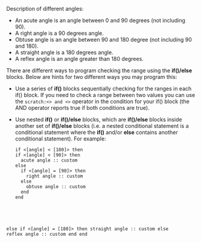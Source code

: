Description of different angles:

- An acute angle is an angle between 0 and 90 degrees (not including 90).
- A right angle is a 90 degrees angle.
- Obtuse angle is an angle between 90 and 180 degree (not including 90 and 180).
- A straight angle is a 180 degrees angle.
- A reflex angle is an angle greater than 180 degrees.

There are different ways to program checking the range using the **if()/else** blocks. Below are hints for two different ways you may program this:

- Use a series of **if()** blocks sequentially checking for the ranges in each if() block. If you need to check a range between two values you can use the `scratch:<> and <>` operator in the condition for your if() block (the AND operator reports true if both conditions are true).

- Use nested **if()** or **if()/else** blocks, which are **if()/else** blocks inside another set of **if()/else** blocks (i.e. a nested conditional statement is a conditional statement where the **if()** and/or **else** contains another conditional statement). For example:
    
    <pre><code class="scratch:">if &lt;[angle] &lt; [180]&gt; then
  if &lt;[angle] &lt; [90]&gt; then
    acute angle :: custom
  else
    if &lt;[angle] = [90]&gt; then
      right angle :: custom
    else
      obtuse angle :: custom
    end
  end
else
  if &lt;[angle] = [180]&gt; then
    straight angle :: custom
  else
    reflex angle :: custom
  end
end
</code></pre>